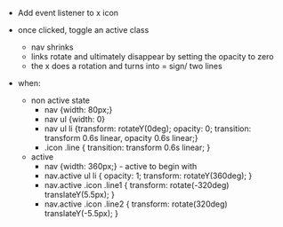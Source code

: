 - Add event listener to x icon
- once clicked, toggle an active class

  - nav shrinks
  - links rotate and ultimately disappear by setting the opacity to zero
  - the x does a rotation and turns into = sign/ two lines

- when:

  - non active state
    - nav {width: 80px;}
    - nav ul {width: 0}
    - nav ul li {transform: rotateY(0deg); opacity: 0; transition: transform 0.6s linear, opacity 0.6s linear;}
    - .icon .line { transition: transform 0.6s linear; }
  - active
    - nav {width: 360px;} - active to begin with
    - nav.active ul li { opacity: 1; transform: rotateY(360deg); }
    - nav.active .icon .line1 { transform: rotate(-320deg) translateY(5.5px); }
    - nav.active .icon .line2 { transform: rotate(320deg) translateY(-5.5px); }
